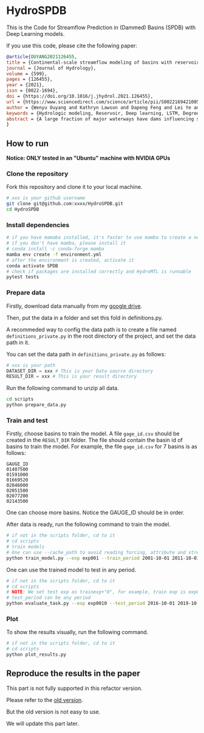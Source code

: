 <!--
 * @Author: Wenyu Ouyang
 * @Date: 2023-04-20 11:52:37
 * @LastEditTime: 2023-04-21 10:33:29
 * @LastEditors: Wenyu Ouyang
 * @Description: README.md for HydroSPDB
 * @FilePath: /HydroSPDB/README.md
 * Copyright (c) 2023-2024 Wenyu Ouyang. All rights reserved.
-->
# HydroSPDB

This is the Code for Streamflow Prediction in (Dammed) Basins (SPDB) with Deep Learning models.

If you use this code, please cite the following paper:

```BibTeX
@article{OUYANG2021126455,
title = {Continental-scale streamflow modeling of basins with reservoirs: Towards a coherent deep-learning-based strategy},
journal = {Journal of Hydrology},
volume = {599},
pages = {126455},
year = {2021},
issn = {0022-1694},
doi = {https://doi.org/10.1016/j.jhydrol.2021.126455},
url = {https://www.sciencedirect.com/science/article/pii/S0022169421005023},
author = {Wenyu Ouyang and Kathryn Lawson and Dapeng Feng and Lei Ye and Chi Zhang and Chaopeng Shen},
keywords = {Hydrologic modeling, Reservoir, Deep learning, LSTM, Degree of regulation},
abstract = {A large fraction of major waterways have dams influencing streamflow, which must be accounted for in large-scale hydrologic modeling. However, daily streamflow prediction for basins with dams is challenging for various modeling approaches, especially at large scales. Here we examined which types of dammed basins could be well represented by long short-term memory (LSTM) models using readily-available information, and delineated the remaining challenges. We analyzed data from 3557 basins (83% dammed) over the contiguous United States and noted strong impacts of reservoir purposes, degree of regulation (dor), and diversion on streamflow modeling. While a model trained on a widely-used reference-basin dataset performed poorly for non-reference basins, the model trained on the whole dataset presented a median Nash-Sutcliffe efficiency coefficient (NSE) of 0.74. The zero-dor, small-dor (with storage of approximately a month of average streamflow or less), and large-dor basins were found to have distinct behaviors, so migrating models between categories yielded catastrophic results, which means we must not treat small-dor basins as reference ones. However, training with pooled data from different sets yielded optimal median NSEs of 0.72, 0.79, and 0.64 for these respective groups, noticeably stronger than existing models. These results support a coherent modeling strategy where smaller dams (storing about a month of average streamflow or less) are modeled implicitly as part of basin rainfall-runoff processes; then, large-dor reservoirs of certain types can be represented explicitly. However, dammed basins must be present in the training dataset. Future work should examine separate modeling of large reservoirs for fire protection and irrigation, hydroelectric power generation, and flood control.}
}
```

## How to run

**Notice: ONLY tested in an "Ubuntu" machine with NVIDIA GPUs**

### Clone the repository

Fork this repository and clone it to your local machine.

```bash
# xxx is your github username
git clone git@github.com:xxxx/HydroSPDB.git
cd HydroSPDB
```

### Install dependencies

```bash
# if you have mamaba installed, it's faster to use mamba to create a new environment than conda
# if you don't have mamba, please install it
# conda install -c conda-forge mamba
mamba env create -f environment.yml
# after the environment is created, activate it
conda activate SPDB
# check if packages are installed correctly and HydroMTL is runnable
pytest tests
```

### Prepare data

Firstly, download data manually from my [google drive](https://drive.google.com/drive/folders/1MA5HKTa2e6ZCWIoTQkLMBmREpz6QjVDH?usp=share_link).

Then, put the data in a folder and set this fold in definitions.py.
 
A recommeded way to config the data path is to create a file named `definitions_private.py` in the root directory of the project, and set the data path in it.

You can set the data path in `definitions_private.py` as follows:

```python
# xxx is your path
DATASET_DIR = xxx # This is your Data source directory
RESULT_DIR = xxx # This is your result directory
```

Run the following command to unzip all data.

```bash
cd scripts
python prepare_data.py
```

### Train and test

Firstly, choose basins to train the model. A file `gage_id.csv` should be created in the `RESULT_DIR` folder. The file should contain the basin id of basins to train the model. For example, the file `gage_id.csv` for 7 basins is as follows:

```csv
GAUGE_ID
01407500
01591000
01669520
02046000
02051500
02077200
02143500
```

One can choose more basins. Notice the GAUGE_ID should be in order.


After data is ready, run the following command to train the model.

```bash
# if not in the scripts folder, cd to it
# cd scripts
# train models
# One can use --cache_path to avoid reading forcing, attribute and streamflow data again. cache_path is the directory to save forcing, attribute and streamflow data.
python train_model.py --exp exp001 --train_period 2001-10-01 2011-10-01 --test_period 2011-10-01 2016-10-01 --ctx 0 --random 1234
```

One can use the trained model to test in any period.

```bash
# if not in the scripts folder, cd to it
# cd scripts
# NOTE: We set test exp as trainexp+"0", for example, train exp is exp001, then, test exp is exp0010
# test_period can be any period
python evaluate_task.py --exp exp0010 --test_period 2016-10-01 2019-10-01 --cache_path /your/path/to/cache_directory_for_attributes_forcings_targets/or/None --weight_path /your/path/to/trained_model_pth_file
```

### Plot

To show the results visually, run the following command.

```bash
# if not in the scripts folder, cd to it
# cd scripts
python plot_results.py
```

## Reproduce the results in the paper

This part is not fully supported in this refactor version. 

Please refer to the [old version](https://github.com/OuyangWenyu/HydroSPDB/releases/tag/v1.0).

But the old version is not easy to use.

We will update this part later.
